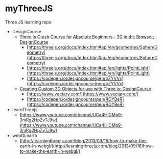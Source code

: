 # myThreeJS
Three JS learning repo

- DesignCourse
  * [Three.js Crash Course for Absolute Beginners - 3D in the Browser; DesignCourse](https://www.youtube.com/watch?v=6oFvqLfRnsU)
    - [https://threejs.org/docs/index.html#api/en/geometries/SphereGeometry](https://threejs.org/docs/index.html#api/en/geometries/SphereGeometry)
    - [https://threejs.org/docs/index.html#api/en/lights/PointLight](https://threejs.org/docs/index.html#api/en/lights/PointLight)
    - [https://codepen.io/designcourse/pen/bZYVVx](https://codepen.io/designcourse/pen/bZYVVx)
  * [Creating Custom 3D Objects for use with Three.js; DesignCourse](https://www.youtube.com/watch?v=-gipbcWCifc)
    - [https://www.vectary.com/](https://www.vectary.com/)
    - [https://codepen.io/designcourse/pen/ROYBeR](https://codepen.io/designcourse/pen/ROYBeR)
- learnThreejs
  * [https://www.youtube.com/channel/UCa4HiCMp9-3mRg2HpZvTJ9w](https://www.youtube.com/channel/UCa4HiCMp9-3mRg2HpZvTJ9w)
- webGLearth
  * [http://learningthreejs.com/blog/2013/09/16/how-to-make-the-earth-in-webgl/](http://learningthreejs.com/blog/2013/09/16/how-to-make-the-earth-in-webgl/)


